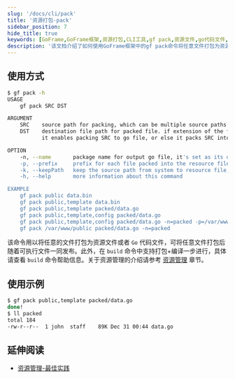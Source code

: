 ```yaml
---
slug: '/docs/cli/pack'
title: '资源打包-pack'
sidebar_position: 7
hide_title: true
keywords: [GoFrame,GoFrame框架,资源打包,CLI工具,gf pack,资源文件,go代码文件,文件打包,命令行工具,源码管理]
description: '该文档介绍了如何使用GoFrame框架中的gf pack命令将任意文件打包为资源文件或Go代码文件。通过该工具，用户可以实现资源打包和随可执行文件一同发布。此外，gf pack命令还能与build命令结合，实现打包和编译的一步操作。文档中详细列出命令的使用方法和选项说明，帮助用户更好地理解和使用该功能。'
---
```


## 使用方式

```bash
$ gf pack -h
USAGE
    gf pack SRC DST

ARGUMENT
    SRC    source path for packing, which can be multiple source paths.
    DST    destination file path for packed file. if extension of the filename is ".go" and "-n" option is given,
           it enables packing SRC to go file, or else it packs SRC into a binary file.

OPTION
    -n, --name       package name for output go file, it's set as its directory name if no name passed
    -p, --prefix     prefix for each file packed into the resource file
    -k, --keepPath   keep the source path from system to resource file, usually for relative path
    -h, --help       more information about this command

EXAMPLE
    gf pack public data.bin
    gf pack public,template data.bin
    gf pack public,template packed/data.go
    gf pack public,template,config packed/data.go
    gf pack public,template,config packed/data.go -n=packed -p=/var/www/my-app
    gf pack /var/www/public packed/data.go -n=packed
```

该命令用以将任意的文件打包为资源文件或者 `Go` 代码文件，可将任意文件打包后随着可执行文件一同发布。此外，在 `build` 命令中支持打包+编译一步进行，具体请查看 `build` 命令帮助信息。关于资源管理的介绍请参考 [资源管理](../核心组件/资源管理/资源管理.md) 章节。

## 使用示例

```bash
$ gf pack public,template packed/data.go
done!
$ ll packed
total 184
-rw-r--r--  1 john  staff    89K Dec 31 00:44 data.go
```

## 延伸阅读

- [资源管理-最佳实践](../核心组件/资源管理/资源管理-最佳实践.md)